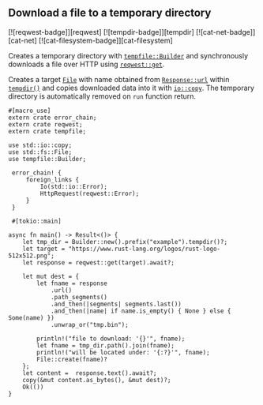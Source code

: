 ## Download a file to a temporary directory

[![reqwest-badge]][reqwest] [![tempdir-badge]][tempdir] [![cat-net-badge]][cat-net] [![cat-filesystem-badge]][cat-filesystem]

Creates a temporary directory with [`tempfile::Builder`] and synchronously downloads
a file over HTTP using [`reqwest::get`].

Creates a target [`File`] with name obtained from [`Response::url`] within
[`tempdir()`] and copies downloaded data into it with [`io::copy`].
The temporary directory is automatically removed on `run` function return.

```rust,no_run
#[macro_use]
extern crate error_chain;
extern crate reqwest;
extern crate tempfile;

use std::io::copy;
use std::fs::File;
use tempfile::Builder;

 error_chain! {
     foreign_links {
         Io(std::io::Error);
         HttpRequest(reqwest::Error);
     }
 }

 #[tokio::main]

async fn main() -> Result<()> {
    let tmp_dir = Builder::new().prefix("example").tempdir()?;
    let target = "https://www.rust-lang.org/logos/rust-logo-512x512.png";
    let response = reqwest::get(target).await?;

    let mut dest = {
        let fname = response
            .url()
            .path_segments()
            .and_then(|segments| segments.last())
            .and_then(|name| if name.is_empty() { None } else { Some(name) })
            .unwrap_or("tmp.bin");

        println!("file to download: '{}'", fname);
        let fname = tmp_dir.path().join(fname);
        println!("will be located under: '{:?}'", fname);
        File::create(fname)?
    };
    let content =  response.text().await?;
    copy(&mut content.as_bytes(), &mut dest)?;
    Ok(())
}
```

[`File`]: https://doc.rust-lang.org/std/fs/struct.File.html
[`io::copy`]: https://doc.rust-lang.org/std/io/fn.copy.html
[`reqwest::get`]: https://docs.rs/reqwest/*/reqwest/fn.get.html
[`Response::url`]: https://docs.rs/reqwest/*/reqwest/struct.Response.html#method.url
[`tempfile::Builder`]: https://docs.rs/tempfile/*/tempfile/struct.Builder.html
[`tempdir()`]: https://docs.rs/tempfile/3.1.0/tempfile/struct.Builder.html#method.tempdir
